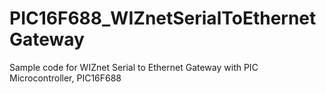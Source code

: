 # PIC16F688_WIZnetSerialToEthernetGateway
Sample code for WIZnet Serial to Ethernet Gateway with PIC Microcontroller, PIC16F688
